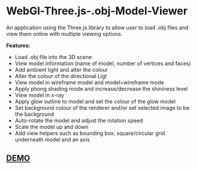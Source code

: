 # WebGl-Three.js-.obj-Model-Viewer
An application using the Three.js library to allow user to load .obj files and view them online with multiple viewing options.

<b>Features:</b>
- Load .obj file into the 3D scene
- View model information (name of model, number of vertices and faces)
- Add ambient light and alter the colour
- Alter the colour of the directional Ligt
- View model in wireframe model and model+wireframe mode
- Apply phong shading mode and increase/decrease the shininess level
- View model in x-ray
- Apply glow outline to model and set the colour of the glow model
- Set background colour of the renderer and/or set selected image to be the background
- Auto-rotate the model and adjust the rotation speed
- Scale the model up and down
- Add view helpers such as bounding box, square/circular grid underneath model and an axis

<h2><a href="http://adjam.heliohost.org/3d-viewer" target="_blank">DEMO</a></h2>
